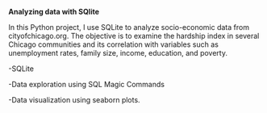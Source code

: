 
**Analyzing data with SQlite**

<p>In this Python project, I use SQLite to analyze socio-economic data from cityofchicago.org. The objective is to examine the hardship index in several Chicago communities and its correlation with variables such as unemployment rates, family size, income, education, and poverty. <p>

<p>-SQLite<p>
<p>-Data exploration using SQL Magic Commands<p>
<p>-Data visualization using seaborn plots.<p>
